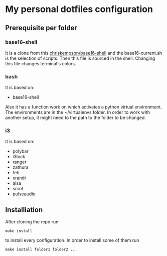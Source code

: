 # My personal dotfiles configuration

## Prerequisite per folder

### base16-shell

It is a clone from this [chriskempson/base16-shell](https://github.com/chriskempson/base16-shell)
and the base16-current.sh is the selection of scripts. Then this file is sourced in the
shell. Changing this file changes terminal's colors.

### bash

It is based on:
* base16-shell

Also it has a function work on which activates a python virtual environment. 
The environments are in the ~/virtualenvs folder. In order to work with another
setup, it might need to the path to the folder to be changed.

### i3

It is based on:
* polybar
* i3lock
* ranger
* zathura
* feh
* xrandr
* alsa
* scrot
* pulseaudio

## Installiation

After cloning the repo run
```
make install
```
to install every configuration.
In order to install some of them run
```
make install folder1 folder2 ...
```
